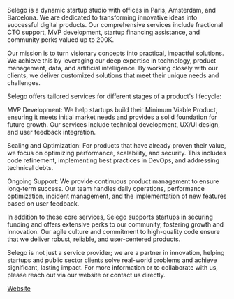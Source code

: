 Selego is a dynamic startup studio with offices in Paris, Amsterdam, and Barcelona. We are dedicated to transforming innovative ideas into successful digital products. Our comprehensive services include fractional CTO support, MVP development, startup financing assistance, and community perks valued up to 200K.

Our mission is to turn visionary concepts into practical, impactful solutions. We achieve this by leveraging our deep expertise in technology, product management, data, and artificial intelligence. By working closely with our clients, we deliver customized solutions that meet their unique needs and challenges.

Selego offers tailored services for different stages of a product's lifecycle:

MVP Development: We help startups build their Minimum Viable Product, ensuring it meets initial market needs and provides a solid foundation for future growth. Our services include technical development, UX/UI design, and user feedback integration.

Scaling and Optimization: For products that have already proven their value, we focus on optimizing performance, scalability, and security. This includes code refinement, implementing best practices in DevOps, and addressing technical debts.

Ongoing Support: We provide continuous product management to ensure long-term success. Our team handles daily operations, performance optimization, incident management, and the implementation of new features based on user feedback.

In addition to these core services, Selego supports startups in securing funding and offers extensive perks to our community, fostering growth and innovation. Our agile culture and commitment to high-quality code ensure that we deliver robust, reliable, and user-centered products.

Selego is not just a service provider; we are a partner in innovation, helping startups and public sector clients solve real-world problems and achieve significant, lasting impact. For more information or to collaborate with us, please reach out via our website or contact us directly.


[Website](https://www.selego.co)








